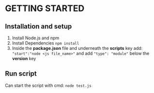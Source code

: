 # GETTING STARTED

## Installation and setup
1. Install Node.js and npm
2. Install Dependencies
```npm install```
3. Inside the **package.json** file and underneath the **scripts** key add: `"start":"node <js file_name>"` and add `"type": "module"` below the **version** key

## Run script
Can start the script with cmd:
```node test.js```